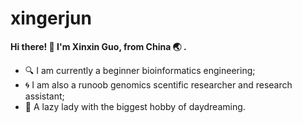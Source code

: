 # xingerjun

**Hi there! 👋 I'm Xinxin Guo, from China 🌏 .**
* 🔍 I am currently a beginner bioinformatics engineering;
* 🌀 I am also a runoob genomics scentific researcher and research assistant;
* 🐶 A lazy lady with the biggest hobby of daydreaming.
       

